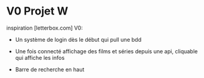 # V0 Projet W
inspiration [letterbox.com]
V0:

- Un système de login dès le début qui pull une bdd

- Une fois connecté affichage des films et séries depuis une api, cliquable qui affiche les infos

- Barre de recherche en haut

